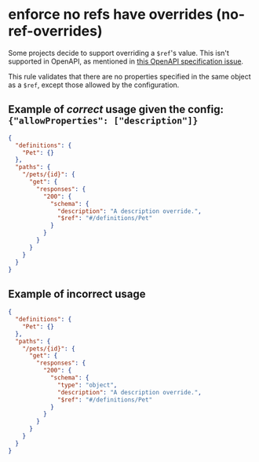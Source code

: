 # enforce no refs have overrides (no-ref-overrides)

Some projects decide to support overriding a `$ref`'s value. This isn't supported in OpenAPI, as mentioned in [this OpenAPI specification issue](https://github.com/OAI/OpenAPI-Specification/issues/556).

This rule validates that there are no properties specified in the same object as a `$ref`, except those allowed by the configuration.

## Example of *correct* usage given the config: `{"allowProperties": ["description"]}`

```json
{
  "definitions": {
    "Pet": {}
  },
  "paths": {
    "/pets/{id}": {
      "get": {
        "responses": {
          "200": {
            "schema": {
              "description": "A description override.",
              "$ref": "#/definitions/Pet"
            }
          }
        }
      }
    }
  }
}
```

## Example of **incorrect** usage

```json
{
  "definitions": {
    "Pet": {}
  },
  "paths": {
    "/pets/{id}": {
      "get": {
        "responses": {
          "200": {
            "schema": {
              "type": "object",
              "description": "A description override.",
              "$ref": "#/definitions/Pet"
            }
          }
        }
      }
    }
  }
}
```
